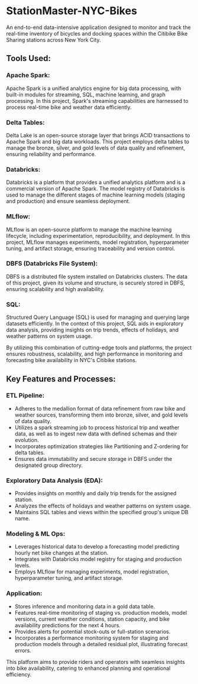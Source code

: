 # StationMaster-NYC-Bikes

An end-to-end data-intensive application designed to monitor and track the real-time inventory of bicycles and docking spaces within the Citibike Bike Sharing stations across New York City.

## Tools Used:

### **Apache Spark**:
Apache Spark is a unified analytics engine for big data processing, with built-in modules for streaming, SQL, machine learning, and graph processing. In this project, Spark's streaming capabilities are harnessed to process real-time bike and weather data efficiently.

### **Delta Tables**:
Delta Lake is an open-source storage layer that brings ACID transactions to Apache Spark and big data workloads. This project employs delta tables to manage the bronze, silver, and gold levels of data quality and refinement, ensuring reliability and performance.

### **Databricks**:
Databricks is a platform that provides a unified analytics platform and is a commercial version of Apache Spark. The model registry of Databricks is used to manage the different stages of machine learning models (staging and production) and ensure seamless deployment.

### **MLflow**:
MLflow is an open-source platform to manage the machine learning lifecycle, including experimentation, reproducibility, and deployment. In this project, MLflow manages experiments, model registration, hyperparameter tuning, and artifact storage, ensuring traceability and version control.

### **DBFS (Databricks File System)**:
DBFS is a distributed file system installed on Databricks clusters. The data of this project, given its volume and structure, is securely stored in DBFS, ensuring scalability and high availability.

### **SQL**:
Structured Query Language (SQL) is used for managing and querying large datasets efficiently. In the context of this project, SQL aids in exploratory data analysis, providing insights on trip trends, effects of holidays, and weather patterns on system usage.

By utilizing this combination of cutting-edge tools and platforms, the project ensures robustness, scalability, and high performance in monitoring and forecasting bike availability in NYC's Citibike stations.

## Key Features and Processes:

### **ETL Pipeline:**
- Adheres to the medallion format of data refinement from raw bike and weather sources, transforming them into bronze, silver, and gold levels of data quality.
- Utilizes a spark streaming job to process historical trip and weather data, as well as to ingest new data with defined schemas and their evolution.
- Incorporates optimization strategies like Partitioning and Z-ordering for delta tables.
- Ensures data immutability and secure storage in DBFS under the designated group directory.

### **Exploratory Data Analysis (EDA):**
- Provides insights on monthly and daily trip trends for the assigned station.
- Analyzes the effects of holidays and weather patterns on system usage.
- Maintains SQL tables and views within the specified group's unique DB name.

### **Modeling & ML Ops:**
- Leverages historical data to develop a forecasting model predicting hourly net bike changes at the station.
- Integrates with Databricks model registry for staging and production levels.
- Employs MLflow for managing experiments, model registration, hyperparameter tuning, and artifact storage.

### **Application:**
- Stores inference and monitoring data in a gold data table.
- Features real-time monitoring of staging vs. production models, model versions, current weather conditions, station capacity, and bike availability predictions for the next 4 hours.
- Provides alerts for potential stock-outs or full-station scenarios.
- Incorporates a performance monitoring system for staging and production models through a detailed residual plot, illustrating forecast errors.

This platform aims to provide riders and operators with seamless insights into bike availability, catering to enhanced planning and operational efficiency.

